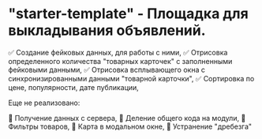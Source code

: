 # "starter-template" - Площадка для выкладывания объявлений.


:white_check_mark: Создание фейковых данных, для работы с ними,
:white_check_mark: Отрисовка определенного количества "товарных карточек" с заполненными фейковыми данными, 
:white_check_mark: Отрисовка всплывающего окна с синхронизированными данными "товарной карточки",
:white_check_mark: Сортировка по цене, популярности, дате публикации,

Еще не реализовано:

:black_square_button: Получение данных с сервера,
:black_square_button: Деление общего кода на модули, 
:black_square_button: Фильтры товаров,
:black_square_button: Карта в модальном окне,
:black_square_button: Устранение "дребезга"
